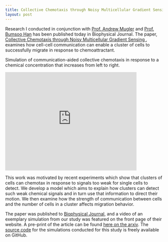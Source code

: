 ```yaml
---
title: Collective Chemotaxis through Noisy Multicellular Gradient Sensing
layout: post
---
```


Research I conducted in conjunction with [Prof. Andrew Mugler](http://www.physics.purdue.edu/mugler/) and [Prof. Bumsoo Han](http://www.biotransportgroup.org/) has been published today in Biophysical Journal. The paper, [Collective Chemotaxis through Noisy Multicellular Gradient Sensing
](http://www.cell.com/biophysj/fulltext/S0006-3495(16)30523-9), examines how cell-cell communication can enable a cluster of cells to successfully migrate in response to chemoattractant.

Simulation of communication-aided collective chemotaxis in response to a chemical concentration that increases from left to right.
<iframe width="420" height="315" src="https://www.youtube.com/embed/pqYDWho2HR0?rel=0&amp;controls=0&amp;showinfo=0" frameborder="0" allowfullscreen></iframe>

This work was motivated by recent experiments which show that clusters of cells can chemotax in response to signals too weak for single cells to detect. We develop a model which aims to explain how clusters can detect such weak chemical signals and in turn use that information to direct their motion. We then examine how the strength of communication between cells and the number of cells in a cluster affects migration behavior.

The paper was published to [Biophysical Journal](http://www.cell.com/biophysj/abstract/S0006-3495(16)30523-9), and a video of an exemplary simulation from our study was featured on the front page of their website. A pre-print of the article can be found [here on the arxiv](http://arxiv.org/abs/1605.00712). The [source code](https://github.com/varennes/collective-chemotaxis-cpm) for the simulations conducted for this study is freely available on GitHub.
